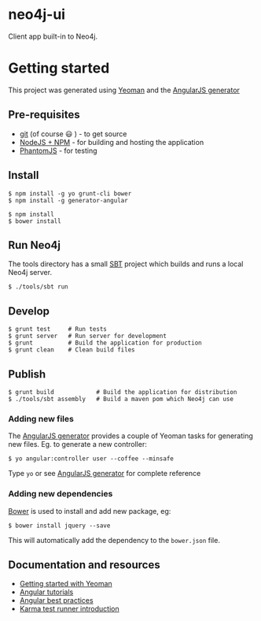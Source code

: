 neo4j-ui
========

Client app built-in to Neo4j.

# Getting started

This project was generated using [Yeoman](http://yeoman.io) and the [AngularJS generator](https://github.com/yeoman/generator-angular)

## Pre-requisites

* [git](https://help.github.com/articles/set-up-git) (of course :smiley: ) - to get source
* [NodeJS + NPM](http://nodejs.org/) - for building and hosting the application
* [PhantomJS](http://phantomjs.org) - for testing

## Install

    $ npm install -g yo grunt-cli bower
    $ npm install -g generator-angular

    $ npm install
    $ bower install

## Run Neo4j

The tools directory has a small [SBT](http://www.scala-sbt.org) project which builds and runs a local Neo4j server. 

    $ ./tools/sbt run

## Develop

    $ grunt test     # Run tests
    $ grunt server   # Run server for development
    $ grunt          # Build the application for production
    $ grunt clean    # Clean build files

## Publish

    $ grunt build            # Build the application for distribution
    $ ./tools/sbt assembly   # Build a maven pom which Neo4j can use


### Adding new files

The [AngularJS generator](https://github.com/yeoman/generator-angular) provides a couple of Yeoman tasks for generating new files. Eg. to generate a new controller:

    $ yo angular:controller user --coffee --minsafe

Type `yo` or see [AngularJS generator](https://github.com/yeoman/generator-angular) for complete reference

### Adding new dependencies

[Bower](http://bower.io) is used to install and add new package, eg:

    $ bower install jquery --save

This will automatically add the dependency to the `bower.json` file.

## Documentation and resources

* [Getting started with Yeoman](http://yeoman.io/gettingstarted.html)
* [Angular tutorials](http://www.egghead.io/)
* [Angular best practices](http://www.youtube.com/watch?v=ZhfUv0spHCY)
* [Karma test runner introduction](http://www.youtube.com/watch?v=MVw8N3hTfCI)
